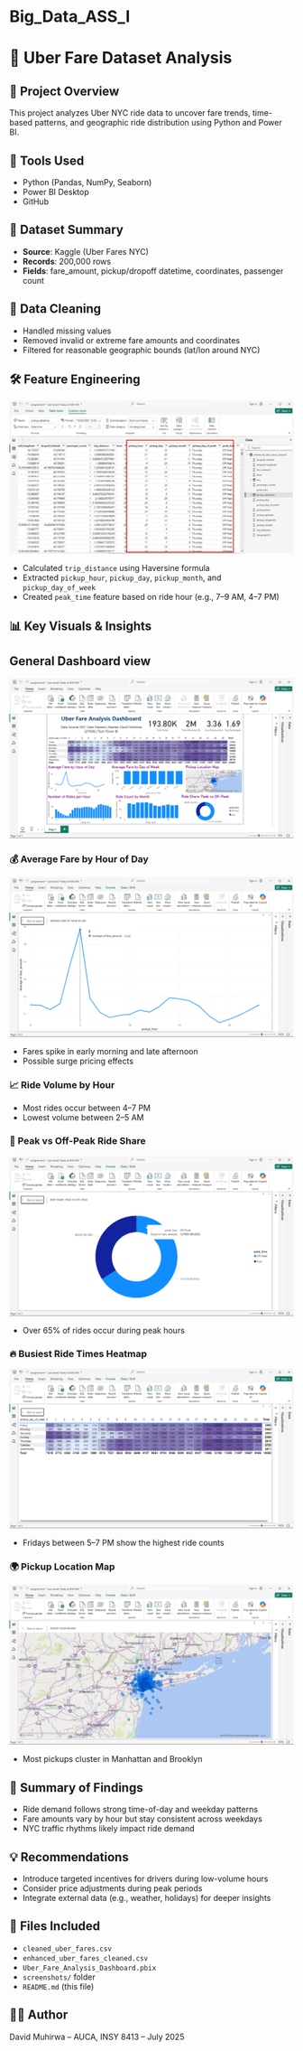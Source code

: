 # Big_Data_ASS_I
# 🚖 Uber Fare Dataset Analysis

## 📌 Project Overview
This project analyzes Uber NYC ride data to uncover fare trends, time-based patterns, and geographic ride distribution using Python and Power BI.

## 🧰 Tools Used
- Python (Pandas, NumPy, Seaborn)
- Power BI Desktop
- GitHub

## 📁 Dataset Summary
- **Source**: Kaggle (Uber Fares NYC)
- **Records**: 200,000 rows
- **Fields**: fare_amount, pickup/dropoff datetime, coordinates, passenger count

## 🧼 Data Cleaning
- Handled missing values
- Removed invalid or extreme fare amounts and coordinates
- Filtered for reasonable geographic bounds (lat/lon around NYC)

## 🛠 Feature Engineering  

![image alt](https://github.com/Daveeeid/Big_Data_ASS_I/blob/main/ass_screanshots/new%20columns.jpg?raw=true
)
- Calculated `trip_distance` using Haversine formula
- Extracted `pickup_hour`, `pickup_day`, `pickup_month`, and `pickup_day_of_week`
- Created `peak_time` feature based on ride hour (e.g., 7–9 AM, 4–7 PM)

## 📊 Key Visuals & Insights  
## General Dashboard view  
![image alt](https://github.com/Daveeeid/Big_Data_ASS_I/blob/main/ass_screanshots/dashboard.png?raw=true)
### 💰 Average Fare by Hour of Day  
![image alt](https://github.com/Daveeeid/Big_Data_ASS_I/blob/main/ass_screanshots/avg%20fare%20by%20hr.png?raw=true)
- Fares spike in early morning and late afternoon
- Possible surge pricing effects

### 📈 Ride Volume by Hour
- Most rides occur between 4–7 PM
- Lowest volume between 2–5 AM

### 🔁 Peak vs Off-Peak Ride Share  
![image alt](https://github.com/Daveeeid/Big_Data_ASS_I/blob/main/ass_screanshots/peak%20vs%20off-peak.png?raw=true)
- Over 65% of rides occur during peak hours

### 🔥 Busiest Ride Times Heatmap  
![image alt](https://github.com/Daveeeid/Big_Data_ASS_I/blob/main/ass_screanshots/heat%20map.png?raw=true)
- Fridays between 5–7 PM show the highest ride counts

### 🌍 Pickup Location Map  
![image alt](https://github.com/Daveeeid/Big_Data_ASS_I/blob/main/ass_screanshots/new%20york.png?raw=true)
- Most pickups cluster in Manhattan and Brooklyn

## 🧠 Summary of Findings
- Ride demand follows strong time-of-day and weekday patterns
- Fare amounts vary by hour but stay consistent across weekdays
- NYC traffic rhythms likely impact ride demand

## 💡 Recommendations
- Introduce targeted incentives for drivers during low-volume hours
- Consider price adjustments during peak periods
- Integrate external data (e.g., weather, holidays) for deeper insights

## 📎 Files Included
- `cleaned_uber_fares.csv`
- `enhanced_uber_fares_cleaned.csv`
- `Uber_Fare_Analysis_Dashboard.pbix`
- `screenshots/` folder
- `README.md` (this file)

## 👨‍💻 Author
David Muhirwa – AUCA, INSY 8413 – July 2025
